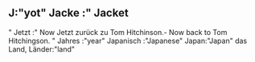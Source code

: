 J:"yot"
Jacke :"
Jacket
-
"
Jetzt :"
Now
Jetzt zurück zu Tom Hitchinson.- Now back to Tom Hitchingson.
"
Jahres :"year"
Japanisch :"Japanese"
Japan:"Japan"
das Land, Länder:"land"
